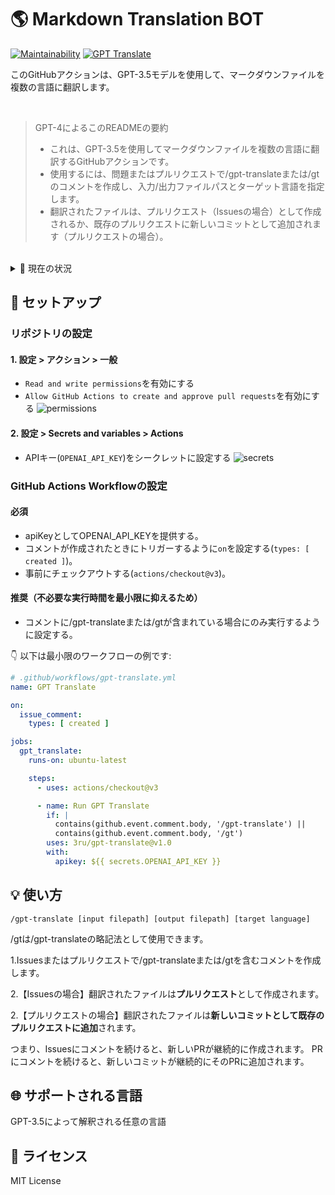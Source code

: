 # 🌎 Markdown Translation BOT
[![Maintainability](https://api.codeclimate.com/v1/badges/a13ea4f37913ba6ba570/maintainability)](https://codeclimate.com/github/3ru/gpt-translate/maintainability)
[![GPT Translate](https://github.com/3ru/gpt-translate/actions/workflows/gpt-translate.yml/badge.svg)](https://github.com/3ru/gpt-translate/actions/workflows/gpt-translate.yml)

このGitHubアクションは、GPT-3.5モデルを使用して、マークダウンファイルを複数の言語に翻訳します。

<br/>

> GPT-4によるこのREADMEの要約
> - これは、GPT-3.5を使用してマークダウンファイルを複数の言語に翻訳するGitHubアクションです。
> - 使用するには、問題またはプルリクエストで/gpt-translateまたは/gtのコメントを作成し、入力/出力ファイルパスとターゲット言語を指定します。
> - 翻訳されたファイルは、プルリクエスト（Issuesの場合）として作成されるか、既存のプルリクエストに新しいコミットとして追加されます（プルリクエストの場合）。

<br/>

<details><summary>🧐 現在の状況</summary>
<p>

- このアクションは、単一のマークダウンファイルの翻訳のみをサポートしています。

- コマンドは、リポジトリに書き込み権限を持つ個人によってのみ実行できます。

これらの制限により、信頼できないパーティーによるAPIの乱用を防止しています。

将来的には、ディレクトリごとの翻訳や複数の選択機能を実装することを検討しています。
</p>
</details> 

## 🔧 セットアップ

### リポジトリの設定

#### 1. 設定 > アクション > 一般

- `Read and write permissions`を有効にする
- `Allow GitHub Actions to create and approve pull requests`を有効にする
  ![permissions](https://user-images.githubusercontent.com/69892552/228692074-d8d009a8-9272-4023-97b1-3cbc637d5d84.jpg)

#### 2. 設定 > Secrets and variables > Actions

- APIキー(`OPENAI_API_KEY`)をシークレットに設定する
  ![secrets](https://user-images.githubusercontent.com/69892552/228692421-22d7db33-4e32-4f28-b166-45b4d3ce2b11.jpg)


### GitHub Actions Workflowの設定

#### 必須
- apiKeyとしてOPENAI_API_KEYを提供する。
- コメントが作成されたときにトリガーするように`on`を設定する(`types: [ created ]`)。
- 事前にチェックアウトする(`actions/checkout@v3`)。

#### 推奨（不必要な実行時間を最小限に抑えるため）
- コメントに/gpt-translateまたは/gtが含まれている場合にのみ実行するように設定する。

👇 以下は最小限のワークフローの例です:
```yaml
# .github/workflows/gpt-translate.yml
name: GPT Translate

on:
  issue_comment:
    types: [ created ]

jobs:
  gpt_translate:
    runs-on: ubuntu-latest

    steps:
      - uses: actions/checkout@v3

      - name: Run GPT Translate
        if: |
          contains(github.event.comment.body, '/gpt-translate') || 
          contains(github.event.comment.body, '/gt')
        uses: 3ru/gpt-translate@v1.0
        with:
          apikey: ${{ secrets.OPENAI_API_KEY }}
```


## 💡 使い方

```
/gpt-translate [input filepath] [output filepath] [target language] 
```
/gtは/gpt-translateの略記法として使用できます。

1.Issuesまたはプルリクエストで/gpt-translateまたは/gtを含むコメントを作成します。

2.【Issuesの場合】翻訳されたファイルは**プルリクエスト**として作成されます。

2.【プルリクエストの場合】翻訳されたファイルは**新しいコミットとして既存のプルリクエストに追加**されます。

つまり、Issuesにコメントを続けると、新しいPRが継続的に作成されます。
PRにコメントを続けると、新しいコミットが継続的にそのPRに追加されます。

## 🌐 サポートされる言語
GPT-3.5によって解釈される任意の言語

## 📃 ライセンス
MIT License